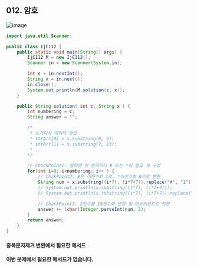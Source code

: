 ## 012. 암호

![image](https://user-images.githubusercontent.com/66407386/177184792-b52aadbd-fa49-4666-aeee-e405efffc848.png)

```java
import java.util.Scanner;

public class IjC112 {
	public static void main(String[] args) {
		IjC112 M = new IjC112();
		Scanner in = new Scanner(System.in);

		int c = in.nextInt();
		String x = in.next();
		in.close();
		System.out.println(M.solution(c, x));
	}

	public String solution( int c, String x ) {
		int numbering = c;
		String answer = "";

		/*
		 * 노가다식 데이터 방법
		 * strArr[0] = x.substring(0, 6);
		 * strArr[1] = x.substring(7, 13);
		 * ...
		*/

		// ChackPoint1. 알파벳 한 문자마다 # 또는 *이 일곱 개 구성
		for(int i=0; i<numbering; i++ ) {
			// ChakPoint2. #은 이진수의 1로, *이진수의 0으로 변환
			String num = x.substring((i*7), (i*7+7)).replace("#", "1").replace("*", "0");
			// System.out.println(x.substring((i*7), (i*7+7))); 									 - test : 데이터 체크
			// System.out.println(x.substring((i*7), (i*7+7)).replace("#", "1").replace("*", "0"));	 - test : 데이터 체크

			// ChackPoint3. 2진수를 10진수화 변환 및 아스키코드로 전환
			answer += (char)Integer.parseInt(num, 2);
		}
		return answer;
	}
}
```

#### 중복문자제거 변환에서 필요한 메서드
 **이번 문제에서 필요한 메서드가 없습니다.**
